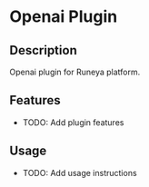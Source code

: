 # Openai Plugin

## Description
Openai plugin for Runeya platform.

## Features
- TODO: Add plugin features

## Usage
- TODO: Add usage instructions
